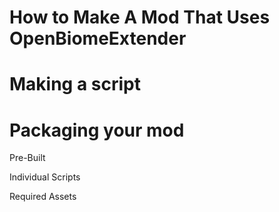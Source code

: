 # How to Make A Mod That Uses OpenBiomeExtender

# Making a script

# Packaging your mod

Pre-Built

Individual Scripts

Required Assets
